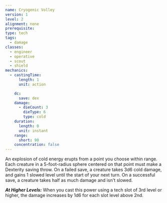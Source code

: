 ```yaml
---
name: Cryogenic Volley
version: 1
level: 2
alignment: none
prerequisite: 
type: tech
tags:
  - damage
classes:
  - engineer
  - operative
  - scout
  - shield
mechanics:
  - castingTime:
      length: 1
      unit: action

    dc:
      save: dex
    damage:
      - dieCount: 3
        dieType: 6
        type: cold
    duration:
      length: 0
      unit: instant
    range:
      short: 90
    concentration: false
---
```

An explosion of cold energy erupts from a point you choose within range. Each creature in a 5-foot-radius sphere centered on that point must make a Dexterity saving throw. On a failed save, a creature takes 3d6 cold damage, and gains 1 slowed level until the start of your next turn. On a successful save, a creature takes half as much damage and isn't slowed.

***__At Higher Levels__:*** When you cast this power using a tech slot of 3rd level or higher, the damage increases by 1d6 for each slot level above 2nd.
    